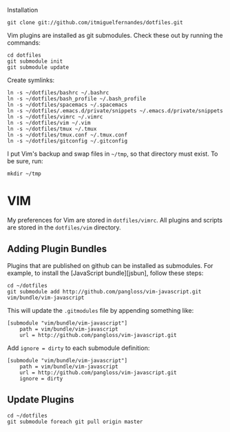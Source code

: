 Installation

    git clone git://github.com/itmiguelfernandes/dotfiles.git

Vim plugins are installed as git submodules. Check these out by running the commands:

    cd dotfiles
    git submodule init
    git submodule update

Create symlinks:

    ln -s ~/dotfiles/bashrc ~/.bashrc
    ln -s ~/dotfiles/bash_profile ~/.bash_profile
    ln -s ~/dotfiles/spacemacs ~/.spacemacs
    ln -s ~/dotfiles/.emacs.d/private/snippets ~/.emacs.d/private/snippets
    ln -s ~/dotfiles/vimrc ~/.vimrc
    ln -s ~/dotfiles/vim ~/.vim
    ln -s ~/dotfiles/tmux ~/.tmux
    ln -s ~/dotfiles/tmux.conf ~/.tmux.conf
    ln -s ~/dotfiles/gitconfig ~/.gitconfig

I put Vim's backup and swap files in `~/tmp`, so that directory must exist. To
be sure, run:

    mkdir ~/tmp

# VIM #

My preferences for Vim are stored in `dotfiles/vimrc`. All plugins and scripts are stored in the `dotfiles/vim`
directory.

## Adding Plugin Bundles ##

Plugins that are published on github can be installed as submodules. For
example, to install the [JavaScript bundle][jsbun], follow these steps:

    cd ~/dotfiles
    git submodule add http://github.com/pangloss/vim-javascript.git vim/bundle/vim-javascript

This will update the `.gitmodules` file by appending something like:

    [submodule "vim/bundle/vim-javascript"]
        path = vim/bundle/vim-javascript
        url = http://github.com/pangloss/vim-javascript.git

Add `ignore = dirty` to each submodule definition:

    [submodule "vim/bundle/vim-javascript"]
        path = vim/bundle/vim-javascript
        url = http://github.com/pangloss/vim-javascript.git
        ignore = dirty

## Update Plugins ##
    cd ~/dotfiles
    git submodule foreach git pull origin master
